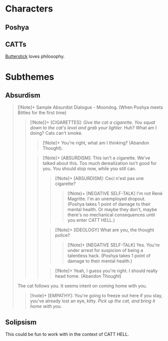 
# Characters
## Poshya


## CATTs
[Butterstick](Butterstick.md) loves philosophy.


# Subthemes

## Absurdism


>[!Note]+ Sample Absurdist Dialogue - Moondog.
>(When Poshya meets Bittles for the first time)
>>[!Note}]+ \[CIGARETTES]: *Give the cat a cigarette.*
>> *You squat down to the cat's level and grab your lighter.*
>>Huh? What am I doing? Cats can't smoke. 
>>
>>>[!Note]+ You're right, what am I thinking? 
>>>(Abandon Thought).
>>
>>>[!Note]+ \[ABSURDISM]: This isn't a cigarette.
>>>We've talked about this. Too much derealization isn't good for you. You should stop now, while you still can.
>>>
>>>>[!Note]+ \[ABSURDISM]: Ceci n'est pas une cigarette?
>>>>>[!Note}+ \[NEGATIVE SELF-TALK] I'm not René Magritte.  I'm an unemployed dropout.
>>>>>(Poshya takes 1 point of damage to their mental health. Or maybe they don't, maybe there's no mechanical consequences until you enter CATT HELL.)
>>>
>>>>[!Note]+ \[IDEOLOGY] What are you, the thought police?
>>>>> [!Note]+ \[NEGATIVE SELF-TALK] Yes. You're under arrest for suspicion of being a talentless hack.
>>>>>(Poshya takes 1 point of damage to their mental health.)
>>>
>>>>[!Note]+ Yeah, I guess you're right. I should really head home. 
>>>>(Abandon Thought)
>
>The cat follows you. It seems intent on coming home with you.
>>[!note]+ \[EMPATHY]: You're going to freeze out here if you stay, you've already lost an eye, kitty. *Pick up the cat, and bring it home with you.*


## Solipsism
This could be fun to work with in the context of CATT HELL.